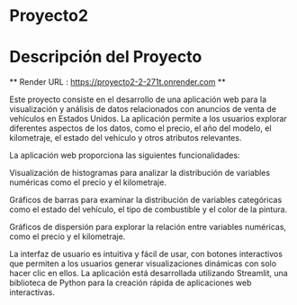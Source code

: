 # Proyecto2

# Descripción del Proyecto

** Render URL : https://proyecto2-2-271t.onrender.com **

Este proyecto consiste en el desarrollo de una aplicación web para la visualización y análisis de datos relacionados con anuncios de venta de vehículos en Estados Unidos. La aplicación permite a los usuarios explorar diferentes aspectos de los datos, como el precio, el año del modelo, el kilometraje, el estado del vehículo y otros atributos relevantes.

La aplicación web proporciona las siguientes funcionalidades:

Visualización de histogramas para analizar la distribución de variables numéricas como el precio y el kilometraje.

Gráficos de barras para examinar la distribución de variables categóricas como el estado del vehículo, el tipo de combustible y el color de la pintura.

Gráficos de dispersión para explorar la relación entre variables numéricas, como el precio y el kilometraje.

La interfaz de usuario es intuitiva y fácil de usar, con botones interactivos que permiten a los usuarios generar visualizaciones dinámicas con solo hacer clic en ellos. La aplicación está desarrollada utilizando Streamlit, una biblioteca de Python para la creación rápida de aplicaciones web interactivas.